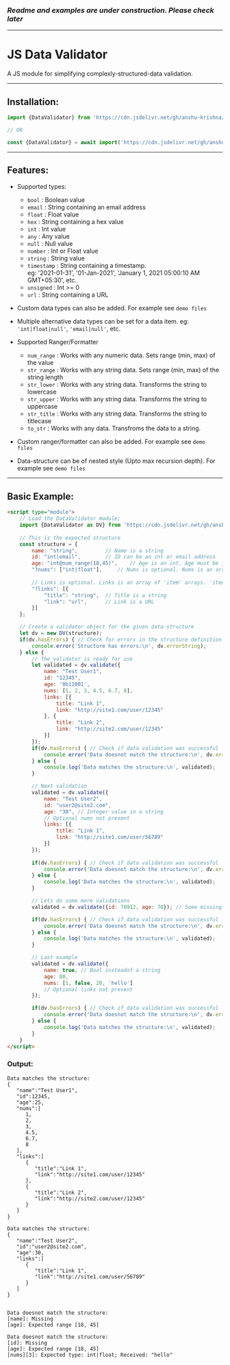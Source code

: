 ### ***Readme and examples are under construction. Please check later***

----

# JS Data Validator
A JS module for simplifying complexly-structured-data validation.

----
## Installation:

```javascript
import {DataValidator} from 'https://cdn.jsdelivr.net/gh/anshu-krishna/JS-Data-Validator@1.1/data-validator.min.js';

// OR

const {DataValidator} = await import('https://cdn.jsdelivr.net/gh/anshu-krishna/JS-Data-Validator@1.1/data-validator.min.js');
```

----

## Features:
* Supported types:
	* `bool` : Boolean value
	* `email` : String containing an email address
	* `float` : Float value
	* `hex` : String containing a hex value
	* `int` : Int value
	* `any` : Any value
	* `null` : Null value
	* `number` : Int or Float value
	* `string` : String value
	* `timestamp` : String containing a timestamp.\
					eg: '2021-01-31', '01-Jan-2021', 'January 1, 2021 05:00:10 AM GMT+05:30', etc.
	* `unsigned` : Int >= 0
	* `url` : String containing a URL

* Custom data types can also be added. For example see `demo files`

* Multiple alternative data types can be set for a data item. eg: `'int|float|null'`, `'email|null'`, etc.

* Supported Ranger/Formatter
	* `num_range` : Works with any numeric data. Sets range (min, max) of the value
	* `str_range` : Works with any string data. Sets range (min, max) of the string length
	* `str_lower` : Works with any string data. Transforms the string to lowercase
	* `str_upper` : Works with any string data. Transforms the string to uppercase
	* `str_title` : Works with any string data. Transforms the string to titlecase
	* `to_str` : Works with any data. Transfroms the data to a string.

* Custom ranger/formatter can also be added. For example see `demo files`

* Data-structure can be of nested style (Upto max recursion depth). For example see `demo files`

----

## Basic Example:
```html
<script type="module">
	// Load the DataValidator module;
	import {DataValidator as DV} from 'https://cdn.jsdelivr.net/gh/anshu-krishna/JS-Data-Validator@1.1/data-validator.min.js';
	
	// This is the expected structure
	const structure = {
		name: "string",			// Name is a string
		id: "int|email",		// ID can be an int or email address
		age: "int@num_range(18,45)",	// Age is an int. Age must be in range [18,45]
		"?nums": ["int|float"],		// Nums is optional. Nums is an array contaning int and float items
		
		// Links is optional. Links is an array of 'item' arrays. 'item' has Title and Link property
		"?links": [{
			"title": "string",	// Title is a string
			"link": "url",		// Link is a URL
		}]
	};

	// Create a validator object for the given data-structure
	let dv = new DV(structure);
	if(dv.hasErrors) { // Check for errors in the structure definition
		console.error('Structure has errors:\n', dv.errorString);
	} else {
		// The validator is ready for use
		let validated = dv.validate({
			name: "Test User1",
			id: "12345",
			age: '0b11001',
			nums: [1, 2, 3, 4.5, 6.7, 8],
			links: [{
				title: "Link 1",
				link: "http://site1.com/user/12345"
			}, {
				title: "Link 2",
				link: "http://site2.com/user/12345"
			}]
		});
		if(dv.hasErrors) { // Check if data validation was successful
			console.error('Data doesnot match the structure:\n', dv.errorString);
		} else {
			console.log('Data matches the structure:\n', validated);
		}

		// Next validation
		validated = dv.validate({
			name: "Test User2",
			id: "user2@site2.com",
			age: "30", // Integer value in a string
			// Optional nums not present
			links: [{
				title: "Link 1",
				link: "http://site1.com/user/56789"
			}]
		});
		
		if(dv.hasErrors) { // Check if data validation was successful
			console.error('Data doesnot match the structure:\n', dv.errorString);
		} else {
			console.log('Data matches the structure:\n', validated);
		}

		// Lets do some more validations
		validated = dv.validate({id: 78912, age: 70}); // Some missing data. Age is out of range.

		if(dv.hasErrors) { // Check if data validation was successful
			console.error('Data doesnot match the structure:\n', dv.errorString);
		} else {
			console.log('Data matches the structure:\n', validated);
		}

		// Last example
		validated = dv.validate({
			name: true, // Bool insteadof a string
			age: 80,
			nums: [1, false, 20, 'hello']
			// Optional links not present
		});

		if(dv.hasErrors) { // Check if data validation was successful
			console.error('Data doesnot match the structure:\n', dv.errorString);
		} else {
			console.log('Data matches the structure:\n', validated);
		}
	}
</script>
```
### Output:
```
Data matches the structure:
{
   "name":"Test User1",
   "id":12345,
   "age":25,
   "nums":[
      1,
      2,
      3,
      4.5,
      6.7,
      8
   ],
   "links":[
      {
         "title":"Link 1",
         "link":"http://site1.com/user/12345"
      },
      {
         "title":"Link 2",
         "link":"http://site2.com/user/12345"
      }
   ]
}

Data matches the structure:
{
   "name":"Test User2",
   "id":"user2@site2.com",
   "age":30,
   "links":[
      {
         "title":"Link 1",
         "link":"http://site1.com/user/56789"
      }
   ]
}


Data doesnot match the structure:
[name]: Missing
[age]: Expected range [18, 45]

Data doesnot match the structure:
[id]: Missing
[age]: Expected range [18, 45]
[nums][3]: Expected type: int|float; Received: "hello"
```